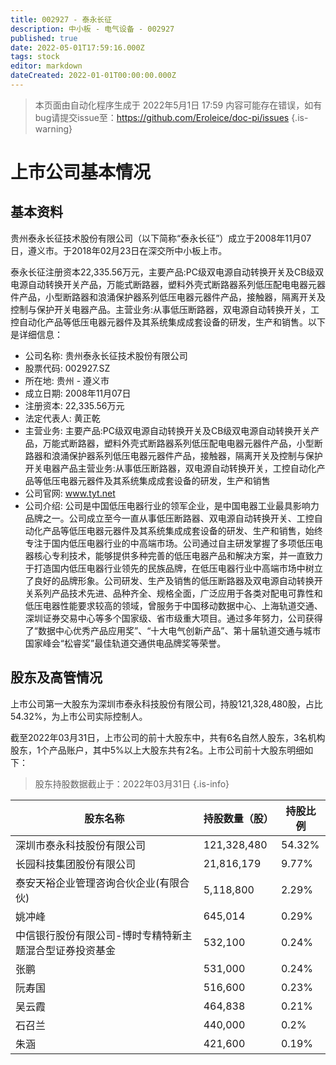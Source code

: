 ```yaml
---
title: 002927 - 泰永长征
description: 中小板 - 电气设备 - 002927
published: true
date: 2022-05-01T17:59:16.000Z
tags: stock
editor: markdown
dateCreated: 2022-01-01T00:00:00.000Z
---
```


> 本页面由自动化程序生成于 2022年5月1日 17:59
> 内容可能存在错误，如有bug请提交issue至：https://github.com/Eroleice/doc-pi/issues
{.is-warning}

# 上市公司基本情况

## 基本资料

贵州泰永长征技术股份有限公司（以下简称“泰永长征”）成立于2008年11月07日，遵义市。于2018年02月23日在深交所中小板上市。

泰永长征注册资本22,335.56万元，主要产品:PC级双电源自动转换开关及CB级双电源自动转换开关产品，万能式断路器，塑料外壳式断路器系列低压配电电器元器件产品，小型断路器和浪涌保护器系列低压电器元器件产品，接触器，隔离开关及控制与保护开关电器产品。主营业务:从事低压断路器，双电源自动转换开关，工控自动化产品等低压电器元器件及其系统集成成套设备的研发，生产和销售。以下是详细信息：

- 公司名称: 贵州泰永长征技术股份有限公司
- 股票代码: 002927.SZ
- 所在地: 贵州 - 遵义市
- 成立日期: 2008年11月07日
- 注册资本: 22,335.56万元
- 法定代表人: 黄正乾
- 主营业务: 主要产品:PC级双电源自动转换开关及CB级双电源自动转换开关产品，万能式断路器，塑料外壳式断路器系列低压配电电器元器件产品，小型断路器和浪涌保护器系列低压电器元器件产品，接触器，隔离开关及控制与保护开关电器产品主营业务:从事低压断路器，双电源自动转换开关，工控自动化产品等低压电器元器件及其系统集成成套设备的研发，生产和销售
- 公司官网: www.tyt.net
- 公司介绍: 公司是中国低压电器行业的领军企业，是中国电器工业最具影响力品牌之一。公司成立至今一直从事低压断路器、双电源自动转换开关、工控自动化产品等低压电器元器件及其系统集成成套设备的研发、生产和销售，始终专注于国内低压电器行业的中高端市场。公司通过自主研发掌握了多项低压电器核心专利技术，能够提供多种完善的低压电器产品和解决方案，并一直致力于打造国内低压电器行业领先的民族品牌，在低压电器行业中高端市场中树立了良好的品牌形象。公司研发、生产及销售的低压断路器及双电源自动转换开关系列产品技术先进、品种齐全、规格全面，广泛应用于各类对配电可靠性和低压电器性能要求较高的领域，曾服务于中国移动数据中心、上海轨道交通、深圳证券交易中心等多个国家级、省市级重大项目。通过多年努力，公司获得了“数据中心优秀产品应用奖”、“十大电气创新产品”、第十届轨道交通与城市国家峰会“松睿奖”最佳轨道交通供电品牌奖等荣誉。


## 股东及高管情况

上市公司第一大股东为深圳市泰永科技股份有限公司，持股121,328,480股，占比54.32%，为上市公司实际控制人。

截至2022年03月31日，上市公司的前十大股东中，共有6名自然人股东，3名机构股东，1个产品账户，其中5%以上大股东共有2名。上市公司前十大股东明细如下：

> 股东持股数据截止于：2022年03月31日
{.is-info}

| 股东名称 | 持股数量（股） | 持股比例 |
| --- | --- | --- |
| 深圳市泰永科技股份有限公司 | 121,328,480 | 54.32% |
| 长园科技集团股份有限公司 | 21,816,179 | 9.77% |
| 泰安天裕企业管理咨询合伙企业(有限合伙) | 5,118,800 | 2.29% |
| 姚冲峰 | 645,014 | 0.29% |
| 中信银行股份有限公司-博时专精特新主题混合型证券投资基金 | 532,100 | 0.24% |
| 张鹏 | 531,000 | 0.24% |
| 阮寿国 | 516,600 | 0.23% |
| 吴云霞 | 464,838 | 0.21% |
| 石召兰 | 440,000 | 0.2% |
| 朱涵 | 421,600 | 0.19% |




